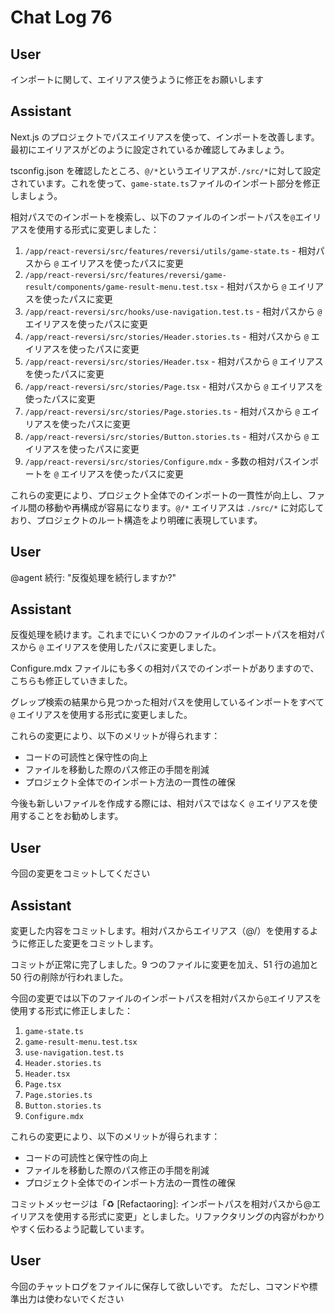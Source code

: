 # Chat Log 76

## User

インポートに関して、エイリアス使うように修正をお願いします

## Assistant

Next.js のプロジェクトでパスエイリアスを使って、インポートを改善します。最初にエイリアスがどのように設定されているか確認してみましょう。

tsconfig.json を確認したところ、`@/*`というエイリアスが`./src/*`に対して設定されています。これを使って、`game-state.ts`ファイルのインポート部分を修正しましょう。

相対パスでのインポートを検索し、以下のファイルのインポートパスを`@`エイリアスを使用する形式に変更しました：

1. `/app/react-reversi/src/features/reversi/utils/game-state.ts` - 相対パスから `@` エイリアスを使ったパスに変更
2. `/app/react-reversi/src/features/reversi/game-result/components/game-result-menu.test.tsx` - 相対パスから `@` エイリアスを使ったパスに変更
3. `/app/react-reversi/src/hooks/use-navigation.test.ts` - 相対パスから `@` エイリアスを使ったパスに変更
4. `/app/react-reversi/src/stories/Header.stories.ts` - 相対パスから `@` エイリアスを使ったパスに変更
5. `/app/react-reversi/src/stories/Header.tsx` - 相対パスから `@` エイリアスを使ったパスに変更
6. `/app/react-reversi/src/stories/Page.tsx` - 相対パスから `@` エイリアスを使ったパスに変更
7. `/app/react-reversi/src/stories/Page.stories.ts` - 相対パスから `@` エイリアスを使ったパスに変更
8. `/app/react-reversi/src/stories/Button.stories.ts` - 相対パスから `@` エイリアスを使ったパスに変更
9. `/app/react-reversi/src/stories/Configure.mdx` - 多数の相対パスインポートを `@` エイリアスを使ったパスに変更

これらの変更により、プロジェクト全体でのインポートの一貫性が向上し、ファイル間の移動や再構成が容易になります。`@/*` エイリアスは `./src/*` に対応しており、プロジェクトのルート構造をより明確に表現しています。

## User

@agent 続行: "反復処理を続行しますか?"

## Assistant

反復処理を続けます。これまでにいくつかのファイルのインポートパスを相対パスから `@` エイリアスを使用したパスに変更しました。

Configure.mdx ファイルにも多くの相対パスでのインポートがありますので、こちらも修正していきました。

グレップ検索の結果から見つかった相対パスを使用しているインポートをすべて `@` エイリアスを使用する形式に変更しました。

これらの変更により、以下のメリットが得られます：

- コードの可読性と保守性の向上
- ファイルを移動した際のパス修正の手間を削減
- プロジェクト全体でのインポート方法の一貫性の確保

今後も新しいファイルを作成する際には、相対パスではなく `@` エイリアスを使用することをお勧めします。

## User

今回の変更をコミットしてください

## Assistant

変更した内容をコミットします。相対パスからエイリアス（@/）を使用するように修正した変更をコミットします。

コミットが正常に完了しました。9 つのファイルに変更を加え、51 行の追加と 50 行の削除が行われました。

今回の変更では以下のファイルのインポートパスを相対パスから`@`エイリアスを使用する形式に修正しました：

1. `game-state.ts`
2. `game-result-menu.test.tsx`
3. `use-navigation.test.ts`
4. `Header.stories.ts`
5. `Header.tsx`
6. `Page.tsx`
7. `Page.stories.ts`
8. `Button.stories.ts`
9. `Configure.mdx`

これらの変更により、以下のメリットが得られます：

- コードの可読性と保守性の向上
- ファイルを移動した際のパス修正の手間を削減
- プロジェクト全体でのインポート方法の一貫性の確保

コミットメッセージは「♻️ [Refactaoring]: インポートパスを相対パスから@エイリアスを使用する形式に変更」としました。リファクタリングの内容がわかりやすく伝わるよう記載しています。

## User

今回のチャットログをファイルに保存して欲しいです。
ただし、コマンドや標準出力は使わないでください

